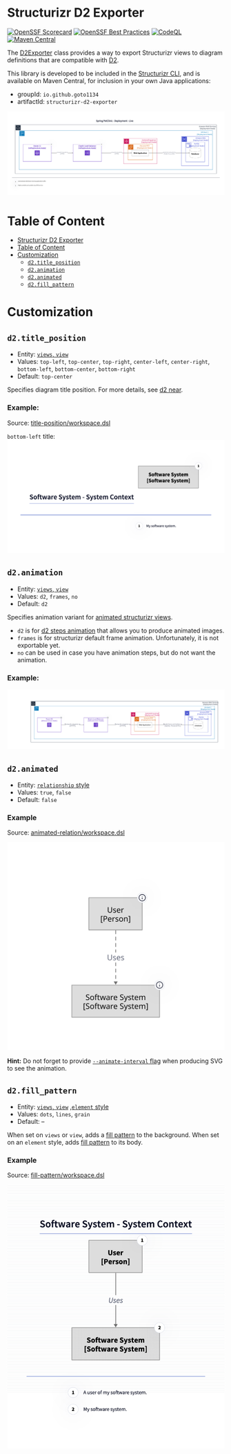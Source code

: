 # Structurizr D2 Exporter

[![OpenSSF Scorecard](https://api.securityscorecards.dev/projects/github.com/goto1134/structurizr-d2-exporter/badge)](https://securityscorecards.dev/viewer/?uri=github.com/goto1134/structurizr-d2-exporter)
[![OpenSSF Best Practices](https://www.bestpractices.dev/projects/8243/badge)](https://www.bestpractices.dev/projects/8243)
[![CodeQL](https://github.com/goto1134/structurizr-d2-exporter/actions/workflows/codeql.yml/badge.svg?branch=main&event=push)](https://github.com/goto1134/structurizr-d2-exporter/actions/workflows/codeql.yml)
[![Maven Central](https://img.shields.io/maven-central/v/io.github.goto1134/structurizr-d2-exporter.svg)](https://search.maven.org/artifact/io.github.goto1134/structurizr-d2-exporter)

The [D2Exporter](/lib/src/main/kotlin/io/github/goto1134/structurizr/export/d2/D2Exporter.kt) class provides a way
to export Structurizr views to diagram definitions that are compatible with [D2](https://d2lang.com).

This library is developed to be included in the [Structurizr CLI](https://github.com/structurizr/cli),
and is available on Maven Central, for inclusion in your own Java applications:

- groupId: `io.github.goto1134`
- artifactId: `structurizr-d2-exporter`

![amazon.png](examples/amazon.png)

# Table of Content
* [Structurizr D2 Exporter](#structurizr-d2-exporter)
* [Table of Content](#table-of-content)
* [Customization](#customization)
  * [`d2.title_position`](#d2title_position)
  * [`d2.animation`](#d2animation)
  * [`d2.animated`](#d2animated)
  * [`d2.fill_pattern`](#d2fill_pattern)
<!-- TOC -->


# Customization

## `d2.title_position`

* Entity: [`views`, `view`](https://github.com/structurizr/dsl/blob/master/docs/language-reference.md#views)
* Values: `top-left`, `top-center`, `top-right`, `center-left`, `center-right`, `bottom-left`, `bottom-center`, `bottom-right`
* Default: `top-center`

Specifies diagram title position. For more details, see [d2 near](https://d2lang.com/tour/positions/#near).

### Example:

Source: [title-position/workspace.dsl](lib/src/test/resources/title-position/workspace.dsl)

`bottom-left` title:
![title-position.png](examples/title-position.png)

## `d2.animation`

* Entity: [`views`, `view`](https://github.com/structurizr/dsl/blob/master/docs/language-reference.md#views)
* Values: `d2`, `frames`, `no`
* Default: `d2`

Specifies animation variant for [animated structurizr views](https://github.com/structurizr/dsl/blob/master/docs/language-reference.md#animation).

* `d2` is for [d2 steps animation](https://d2lang.com/tour/steps) that allows you
to produce animated images.
* `frames` is for structurizr default frame animation.
Unfortunately, it is not exportable yet.
* `no` can be used in case you have animation steps, but do not want the animation.

### Example:

![amazon-animated.svg](examples/amazon-animated.svg)

## `d2.animated`

* Entity:  [`relationship` style](https://github.com/structurizr/dsl/blob/master/docs/language-reference.md#relationship-style)
* Values: `true`, `false`
* Default: `false`

### Example

Source: [animated-relation/workspace.dsl](lib/src/test/resources/animated-relation/workspace.dsl)

![animated-relation.svg](examples/animated-relation.svg)

**Hint:** Do not forget to provide [`--animate-interval` flag](https://d2lang.com/tour/composition-formats/) when
producing SVG to see the animation.

## `d2.fill_pattern`
* Entity: [`views`, `view`](https://github.com/structurizr/dsl/blob/master/docs/language-reference.md#views) ,[`element` style](https://github.com/structurizr/dsl/blob/master/docs/language-reference.md#element-style)
* Values: `dots`, `lines`, `grain`
* Default: –

When set on `views` or `view`, adds a [fill pattern](https://d2lang.com/tour/style/#fill-pattern) to the background.
When set on an `element` style, adds [fill pattern](https://d2lang.com/tour/style/#fill-pattern) to its body.

### Example

Source: [fill-pattern/workspace.dsl](lib/src/test/resources/fill-pattern/workspace.dsl)

![fill-pattern.png](examples/fill-pattern.png)
